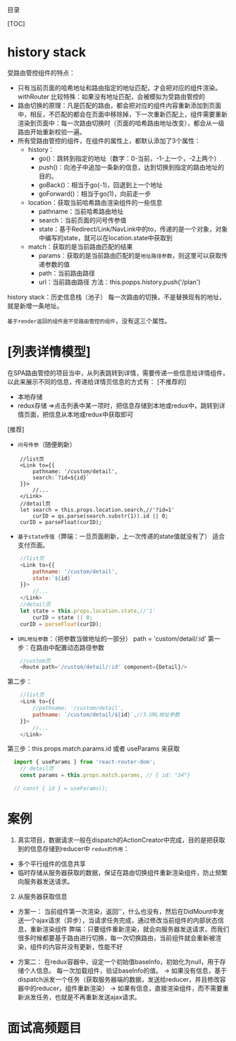 目录

[TOC]

# history stack
受路由管控组件的特点：
- 只有当前页面的哈希地址和路由指定的地址匹配，才会把对应的组件渲染。
withRouter 比较特殊：如果没有地址匹配，会被模拟为受路由管控的
- 路由切换的原理：凡是匹配的路由，都会把对应的组件内容重新添加到页面中，相反，不匹配的都会在页面中移除掉，下一次重新匹配上，组件需要重新渲染到页面中：每一次路由切换时（页面的哈希路由地址改变），都会从一级路由开始重新校验一遍。
- 所有受路由管控的组件，在组件的属性上，都默认添加了3个属性：		
	+ history：
		- go()：跳转到指定的地址（数字：0-当前，-1-上一个，-2上两个）
		- push()：向池子中追加一条新的信息，达到切换到指定的路由地址的目的。
		- goBack()：相当于go(-1)，回退到上一个地址
		- goForward()：相当于go(1)，向前走一步
	+ location：获取当前哈希路由渲染组件的一些信息 
		- pathname：当前哈希路由地址
		- search：当前页面的问号传参值
		- state：基于Redirect/Link/NavLink中的to，传递的是一个对象，对象中编写的state，就可以在location.state中获取到
	+ match：获取的是当前路由匹配的结果
		- params：获取的是当前路由匹配的是`地址路径参数`，则这里可以获取传递参数的值
		- path：当前路由路径
		- url：当前路由路径
方法：this.popps.history.push('/plan')

history stack：历史信息栈（池子）
每一次路由的切换，不是替换现有的地址，就是新增一条地址。

`基于render返回的组件是不受路由管控的组件`，没有这三个属性。

# [列表详情模型]
在SPA路由管控的项目当中，从列表跳转到详情，需要传递一些信息给详情组件，以此来展示不同的信息，传递给详情页信息的方式有：
[不推荐的]
- 本地存储
- redux存储
=>点击列表中某一项时，把信息存储到本地或redux中，跳转到详情页面，把信息从本地或redux中获取即可

[推荐]
- `问号传参`（随便刷新）
```
    //list页
    <Link to={{
        pathname: '/custom/detail',
        search:`?id=${id}`
    }}>
        //...
    </Link>
    //detail页
    let search = this.props.location.search,//'?id=1'
        curID = qs.parse(search.substr(1)).id || 0;
    curID = parseFloat(curID);
```
- `基于state传值`（弊端：一旦页面刷新，上一次传递的state值就没有了）
适合支付页面。
```js
    //list页
    <Link to={{
        pathname: '/custom/detail',
        state:`${id}`
    }}>
        //...
    </Link>
    //detail页
    let state = this.props.location.state,//'1'
        curID = state || 0;
    curID = parseFloat(curID);
```
- `URL地址参数`：（把参数当做地址的一部分）
path = 'custom/detail/:id'
第一步：在路由中配置动态路径参数
```js
	//custom页
	<Route path='/custom/detail/:id' component={Detail}/>
```
第二步：
```js
	//list页
    <Link to={{
        //pathname: '/custom/detail',
        pathname: `/custom/detail/${id}`,//3.URL地址参数
    }}>
        //...
    </Link>
```
第三步：this.props.match.params.id 或者 useParams 来获取
```js
  import { useParams } from 'react-router-dom';
	// detail页
	const params = this.props.match.params, // { id: "34"}
  
  // const { id } = useParams();
```

# 案例
1. 真实项目，数据请求一般在dispatch的ActionCreator中完成，目的是把获取到的信息存储到reducer中
`redux的作用`：
- 多个平行组件的信息共享
- 临时存储从服务器获取的数据，保证在路由切换组件重新渲染组件，防止频繁向服务器发送请求。


2. 从服务器获取信息
- 方案一：
当前组件第一次渲染，返回''，什么也没有，然后在DidMount中发送一个ajax请求（异步），当请求任务完成，通过修改当前组件的内部状态信息，重新渲染组件
 弊端：只要组件重新渲染，就会向服务器发送请求，而我们很多时候都要基于路由进行切换，每一次切换路由，当前组件就会重新被渲染，组件的内容并没有更新，性能不好

- 方案二：
在redux容器中，设定一个初始值baseInfo，初始化为null，用于存储个人信息。
每一次加载组件，验证baseInfo的值。
-> 如果没有信息，基于dispatch派发一个任务（获取服务器端的数据，发送给reducer，并且修改容器中的reducer，组件重新渲染）
-> 如果有信息，直接渲染组件，而不需要重新派发任务，也就是不再重新发送ajax请求。

# 面试高频题目